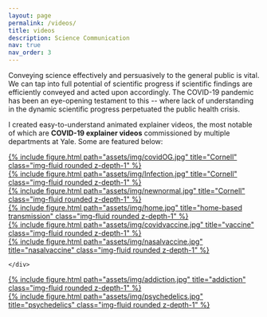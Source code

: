 ```yaml
---
layout: page
permalink: /videos/
title: videos
description: Science Communication
nav: true
nav_order: 3
---
```


Conveying science effectively and persuasively to the general public is vital. We can tap into full potential of scientific progress if scientific findings are efficiently conveyed and acted upon accordingly. The COVID-19 pandemic has been an eye-opening testament to this -- where lack of understanding in the dynamic scientific progress perpetuated the public health crisis.  

I created easy-to-understand animated explainer videos, the most notable of which are <b>COVID-19 explainer videos</b> commissioned by multiple departments at Yale. Some are featured below:


<div class="row">
      <div class="col-sm mt-3 mt-md-0">
      <a href="https://medicine.yale.edu/media-player/covid-19-an-illustrated-scientific-summary-1/">
            {% include figure.html path="assets/img/covidOG.jpg"  title="Cornell" class="img-fluid rounded z-depth-1" %}
          </a>
        </div>
<div class="col-sm mt-3 mt-md-0">
    <a href="https://medicine.yale.edu/media-player/infection-prevention-for-covid-19-an-illustrated-summary/">
        {% include figure.html path="assets/img/Infection.jpg" title="Cornell" class="img-fluid rounded z-depth-1" %}
      </a>
    </div>
<div class="col-sm mt-3 mt-md-0">
      <a href="https://medicine.yale.edu/news-article/whats-next-with-covid-19-new-normal-or-second-wave/">
      {% include figure.html path="assets/img/newnormal.jpg"  title="Cornell" class="img-fluid rounded z-depth-1" %}
      </a>
    </div>
</div>
<div class="caption">


<div class="row">
      <div class="col-sm mt-3 mt-md-0">
      <a href="https://youtu.be/tZ12px6mmxk">
            {% include figure.html path="assets/img/home.jpg"  title="home-based transmission" class="img-fluid rounded z-depth-1" %}
          </a>
        </div>

  <div class="col-sm mt-3 mt-md-0">
      <a href="https://www.youtube.com/watch?v=188EY9Q4J7U">
            {% include figure.html path="assets/img/covidvaccine.jpg"  title="vaccine" class="img-fluid rounded z-depth-1" %}
          </a>
        </div>
<div class="col-sm mt-3 mt-md-0">
    <a href="https://www.youtube.com/watch?v=dQ3iHCQnGUY">
        {% include figure.html path="assets/img/nasalvaccine.jpg" title="nasalvaccine" class="img-fluid rounded z-depth-1" %}
      </a>
    </div>

    </div>
<div class="caption">

<p></p>

<div class="row">
      <div class="col-sm mt-3 mt-md-0">
      <a href="https://youtu.be/RZ5LH634W8s">
            {% include figure.html path="assets/img/addiction.jpg"  title="addiction" class="img-fluid rounded z-depth-1" %}
          </a>
        </div>

  <div class="col-sm mt-3 mt-md-0">
      <a href="https://youtu.be/P1ZSLXyzf0M">
            {% include figure.html path="assets/img/psychedelics.jpg"  title="psychedelics" class="img-fluid rounded z-depth-1" %}
          </a>
        </div>
